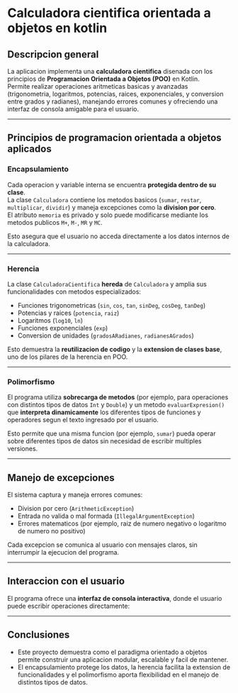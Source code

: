 # Calculadora cientifica orientada a objetos en kotlin

## Descripcion general
La aplicacion implementa una **calculadora cientifica** disenada con los principios de **Programacion Orientada a Objetos (POO)** en Kotlin.  
Permite realizar operaciones aritmeticas basicas y avanzadas (trigonometria, logaritmos, potencias, raices, exponenciales, y conversion entre grados y radianes), manejando errores comunes y ofreciendo una interfaz de consola amigable para el usuario.

---

## Principios de programacion orientada a objetos aplicados

### Encapsulamiento
Cada operacion y variable interna se encuentra **protegida dentro de su clase**.  
La clase `Calculadora` contiene los metodos basicos (`sumar`, `restar`, `multiplicar`, `dividir`) y maneja excepciones como la **division por cero**.  
El atributo `memoria` es privado y solo puede modificarse mediante los metodos publicos `M+`, `M-`, `MR` y `MC`.

Esto asegura que el usuario no acceda directamente a los datos internos de la calculadora.

---

### Herencia
La clase `CalculadoraCientifica` **hereda** de `Calculadora` y amplia sus funcionalidades con metodos especializados:
- Funciones trigonometricas (`sin`, `cos`, `tan`, `sinDeg`, `cosDeg`, `tanDeg`)
- Potencias y raices (`potencia`, `raiz`)
- Logaritmos (`log10`, `ln`)
- Funciones exponenciales (`exp`)
- Conversion de unidades (`gradosARadianes`, `radianesAGrados`)

Esto demuestra la **reutilizacion de codigo** y la **extension de clases base**, uno de los pilares de la herencia en POO.

---

### Polimorfismo
El programa utiliza **sobrecarga de metodos** (por ejemplo, para operaciones con distintos tipos de datos `Int` y `Double`) y un metodo `evaluarExpresion()` que **interpreta dinamicamente** los diferentes tipos de funciones y operadores segun el texto ingresado por el usuario.

Esto permite que una misma funcion (por ejemplo, `sumar`) pueda operar sobre diferentes tipos de datos sin necesidad de escribir multiples versiones.

---

## Manejo de excepciones
El sistema captura y maneja errores comunes:
- Division por cero (`ArithmeticException`)
- Entrada no valida o mal formada (`IllegalArgumentException`)
- Errores matematicos (por ejemplo, raiz de numero negativo o logaritmo de numero no positivo)

Cada excepcion se comunica al usuario con mensajes claros, sin interrumpir la ejecucion del programa.

---

## Interaccion con el usuario
El programa ofrece una **interfaz de consola interactiva**, donde el usuario puede escribir operaciones directamente:

---
## Conclusiones
- Este proyecto demuestra como el paradigma orientado a objetos permite construir una aplicacion modular, escalable y facil de mantener. 
- El encapsulamiento protege los datos, la herencia facilita la extension de funcionalidades y el polimorfismo aporta flexibilidad en el manejo de distintos tipos de datos.  

